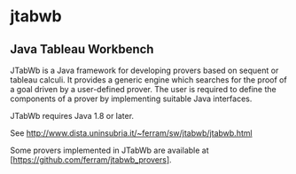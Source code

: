 # jtabwb
Java Tableau Workbench
----------------------


JTabWb is a Java framework for developing provers based on sequent or
tableau calculi. It provides a generic engine which searches for the
proof of a goal driven by a user-defined prover. The user is required
to define the components of a prover by implementing suitable Java
interfaces.

JTabWb requires Java 1.8 or later.

See http://www.dista.uninsubria.it/~ferram/sw/jtabwb/jtabwb.html


Some provers implemented in JTabWb are available at
[https://github.com/ferram/jtabwb_provers].